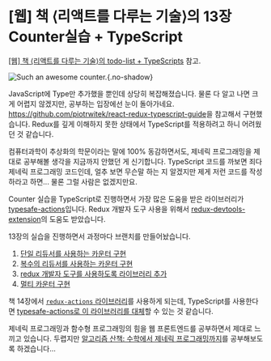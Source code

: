 # [웹] 책 ⟨리액트를 다루는 기술⟩의 13장 Counter실습 + TypeScript

[\[웹\] 책 ⟨리액트를 다루는 기술⟩의 todo-list + TypeScripts](/blog/2019/03/02/react-ts-sass-cssmodules-classnames/) 참고.

![Such an awesome counter.](https://cdn.myeongjae.kim/blog/2019/03/counter.png){.no-shadow}

JavaScript에 Type만 추가했을 뿐인데 상당히 복잡해졌습니다. 물론 다 알고 나면 크게 어렵지 않겠지만, 공부하는 입장에선 눈이 돌아가네요. <https://github.com/piotrwitek/react-redux-typescript-guide>을 참고해서 구현했습니다. Redux를 깊게 이해하지 못한 상태에서 TypeScript를 적용하려고 하니 어려웠던 것 같습니다.

컴퓨터과학이 추상화의 학문이라는 말에 100% 동감하면서도, 제네릭 프로그래밍을 제대로 공부해볼 생각을 지금까지 안했던 게 신기합니다. TypeScript 코드를 까보면 죄다 제네릭 프로그래밍 코드인데, 얼추 보면 무슨말 하는 지 알겠지만 제게 저런 코드를 작성하라고 하면... 물론 그럴 사람은 없겠지만요.

Counter 실습을 TypeScript로 진행하면서 가장 많은 도움을 받은 라이브러리가 [typesafe-actions](https://github.com/piotrwitek/typesafe-actions)입니다. Redux 개발자 도구 사용을 위해서 [redux-devtools-extension](https://github.com/zalmoxisus/redux-devtools-extension)의 도움도 받았습니다.

13장의 실습을 진행하면서 과정마다 브랜치를 만들어놨습니다.

1. [단일 리듀서를 사용하는 카운터 구현](https://github.com/myeongjae-kim/learn-react-redux-counter/tree/single-reducer-counter)
1. [복수의 리듀서를 사용하는 카운터 구현](https://github.com/myeongjae-kim/learn-react-redux-counter/tree/multi-reducer-counter)
1. [redux 개발자 도구를 사용하도록 라이브러리 추가](https://github.com/myeongjae-kim/learn-react-redux-counter/tree/add-redux-devtools)
1. [멀티 카운터 구현](https://github.com/myeongjae-kim/learn-react-redux-counter/tree/multi-counter)

책 14장에서 [`redux-actions` 라이브러리](https://github.com/redux-utilities/redux-actions)를 사용하게 되는데, TypeScript를 사용한다면 [typesafe-actions로 이 라이브러리를 대체](https://github.com/piotrwitek/typesafe-actions#migrating-from-redux-actions)할 수 있는 것 같습니다.

제네릭 프로그래밍과 함수형 프로그래밍의 힘을 웹 프론트엔드를 공부하면서 제대로 느끼고 있습니다. 두렵지만 [알고리즘 산책: 수학에서 제네릭 프로그래밍까지](http://www.kyobobook.co.kr/product/detailViewKor.laf?ejkGb=KOR&mallGb=KOR&barcode=9791160504880&orderClick=LAG&Kc=)를 공부해보도록 하겠습니다...